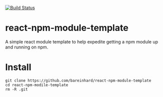 [![Build Status](https://travis-ci.org/BaReinhard/react-npm-module-template.png?branch=master)](https://travis-ci.org/BaReinhard/react-npm-module-template)

# react-npm-module-template
A simple react module template to help expedite getting a npm module up and running on npm.

# Install 

```
git clone https://github.com/bareinhard/react-npm-module-template
cd react-npm-modile-template
rm -R .git
```
